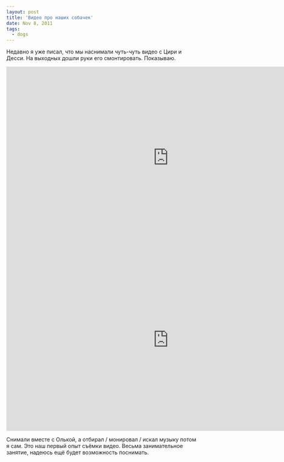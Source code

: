 ```yaml
---
layout: post
title: 'Видео про наших собачек'
date: Nov 8, 2011
tags:
  - dogs
---
```


Недавно я уже писал, что мы наснимали чуть-чуть видео с Цири и Десси. На выходных дошли руки его смонтировать. Показываю.

<!--more-->

<iframe width="853" height="480" src="http://www.youtube.com/embed/WMRNmkR4YTo?hd=1" frameborder="0" allowfullscreen=""></iframe>

<iframe width="853" height="480" src="http://www.youtube.com/embed/Dgn-REGMteY?hd=1" frameborder="0" allowfullscreen=""></iframe>

Снимали вместе с Олькой, а отбирал / монировал / искал музыку потом я сам. Это наш первый опыт съёмки видео. Весьма занимательное занятие, надеюсь ещё будет возможность поснимать.
